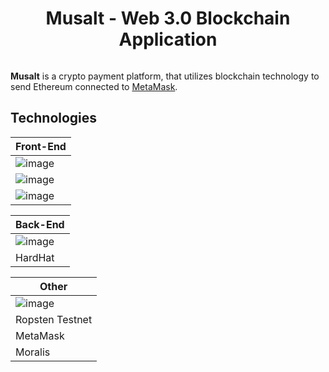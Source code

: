 <h1 align='center'>Musalt - Web 3.0 Blockchain Application</h1>
<img align='center' src=''/>

**Musalt** is a crypto payment platform, that utilizes blockchain technology to send Ethereum connected to [MetaMask](https://metamask.io/).

## Technologies
| Front-End |
|----------|
|![image](https://img.shields.io/badge/JavaScript-F7DF1E?style=for-the-badge&logo=javascript&logoColor=black)|
|![image](https://img.shields.io/badge/React-20232A?style=for-the-badge&logo=react&logoColor=61DAFB)|
|![image](https://img.shields.io/badge/Tailwind_CSS-38B2AC?style=for-the-badge&logo=tailwind-css&logoColor=white)|


| Back-End |
|----------|
|![image](https://img.shields.io/badge/Solidity-e6e6e6?style=for-the-badge&logo=solidity&logoColor=black)|
|HardHat|

| Other |
|----------|
|![image](https://img.shields.io/badge/Ethereum-3C3C3D?style=for-the-badge&logo=Ethereum&logoColor=white)|
|Ropsten Testnet|
|MetaMask|
|Moralis|
